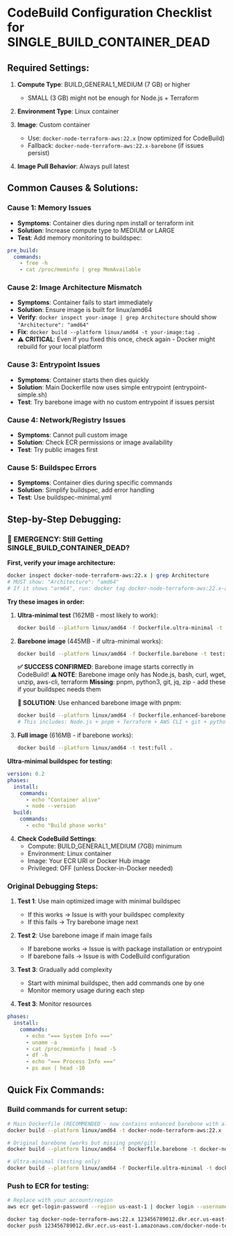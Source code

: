 # CodeBuild Configuration Checklist for SINGLE_BUILD_CONTAINER_DEAD

## Required Settings:
1. **Compute Type**: BUILD_GENERAL1_MEDIUM (7 GB) or higher
   - SMALL (3 GB) might not be enough for Node.js + Terraform
   
2. **Environment Type**: Linux container

3. **Image**: Custom container
   - Use: `docker-node-terraform-aws:22.x` (now optimized for CodeBuild)
   - Fallback: `docker-node-terraform-aws:22.x-barebone` (if issues persist)

4. **Image Pull Behavior**: Always pull latest

## Common Causes & Solutions:

### Cause 1: Memory Issues
- **Symptoms**: Container dies during npm install or terraform init
- **Solution**: Increase compute type to MEDIUM or LARGE
- **Test**: Add memory monitoring to buildspec:
```yaml
pre_build:
  commands:
    - free -h
    - cat /proc/meminfo | grep MemAvailable
```

### Cause 2: Image Architecture Mismatch  
- **Symptoms**: Container fails to start immediately
- **Solution**: Ensure image is built for linux/amd64
- **Verify**: `docker inspect your-image | grep Architecture` should show `"Architecture": "amd64"`
- **Fix**: `docker build --platform linux/amd64 -t your-image:tag .`
- **⚠️ CRITICAL**: Even if you fixed this once, check again - Docker might rebuild for your local platform

### Cause 3: Entrypoint Issues
- **Symptoms**: Container starts then dies quickly
- **Solution**: Main Dockerfile now uses simple entrypoint (entrypoint-simple.sh)
- **Test**: Try barebone image with no custom entrypoint if issues persist

### Cause 4: Network/Registry Issues
- **Symptoms**: Cannot pull custom image
- **Solution**: Check ECR permissions or image availability
- **Test**: Try public images first

### Cause 5: Buildspec Errors
- **Symptoms**: Container dies during specific commands
- **Solution**: Simplify buildspec, add error handling
- **Test**: Use buildspec-minimal.yml

## Step-by-Step Debugging:

### 🚨 **EMERGENCY: Still Getting SINGLE_BUILD_CONTAINER_DEAD?**

**First, verify your image architecture:**
```bash
docker inspect docker-node-terraform-aws:22.x | grep Architecture
# MUST show: "Architecture": "amd64"
# If it shows "arm64", run: docker tag docker-node-terraform-aws:22.x-amd64 docker-node-terraform-aws:22.x
```

**Try these images in order:**

1. **Ultra-minimal test** (162MB - most likely to work):
   ```bash
   docker build --platform linux/amd64 -f Dockerfile.ultra-minimal -t test:ultra .
   ```

2. **Barebone image** (445MB - if ultra-minimal works):
   ```bash  
   docker build --platform linux/amd64 -f Dockerfile.barebone -t test:barebone .
   ```
   **✅ SUCCESS CONFIRMED**: Barebone image starts correctly in CodeBuild!
   **⚠️ NOTE**: Barebone image only has Node.js, bash, curl, wget, unzip, aws-cli, terraform
   **Missing**: pnpm, python3, git, jq, zip - add these if your buildspec needs them

   **🎯 SOLUTION**: Use enhanced barebone image with pnpm:
   ```bash
   docker build --platform linux/amd64 -f Dockerfile.enhanced-barebone -t enhanced:22.x .
   # This includes: Node.js + pnpm + Terraform + AWS CLI + git + python3
   ```

3. **Full image** (616MB - if barebone works):
   ```bash
   docker build --platform linux/amd64 -t test:full .
   ```

**Ultra-minimal buildspec for testing:**
   ```yaml
   version: 0.2
   phases:
     install:
       commands:
         - echo "Container alive"
         - node --version
     build:
       commands:
         - echo "Build phase works"
   ```

4. **Check CodeBuild Settings**:
   - Compute: BUILD_GENERAL1_MEDIUM (7GB) minimum
   - Environment: Linux container
   - Image: Your ECR URI or Docker Hub image
   - Privileged: OFF (unless Docker-in-Docker needed)

### Original Debugging Steps:

1. **Test 1**: Use main optimized image with minimal buildspec
   - If this works → Issue is with your buildspec complexity
   - If this fails → Try barebone image next

2. **Test 2**: Use barebone image if main image fails
   - If barebone works → Issue is with package installation or entrypoint
   - If barebone fails → Issue is with CodeBuild configuration

3. **Test 3**: Gradually add complexity
   - Start with minimal buildspec, then add commands one by one
   - Monitor memory usage during each step

3. **Test 3**: Monitor resources
```yaml
phases:
  install:
    commands:
      - echo "=== System Info ==="
      - uname -a
      - cat /proc/meminfo | head -5
      - df -h
      - echo "=== Process Info ==="
      - ps aux | head -10
```

## Quick Fix Commands:

### Build commands for current setup:

```bash
# Main Dockerfile (RECOMMENDED - now contains enhanced barebone with all tools)
docker build --platform linux/amd64 -t docker-node-terraform-aws:22.x .

# Original barebone (works but missing pnpm/git)
docker build --platform linux/amd64 -f Dockerfile.barebone -t docker-node-terraform-aws:barebone .

# Ultra-minimal (testing only)
docker build --platform linux/amd64 -f Dockerfile.ultra-minimal -t docker-node-terraform-aws:ultra .
```

### Push to ECR for testing:

```bash
# Replace with your account/region
aws ecr get-login-password --region us-east-1 | docker login --username AWS --password-stdin 123456789012.dkr.ecr.us-east-1.amazonaws.com

docker tag docker-node-terraform-aws:22.x 123456789012.dkr.ecr.us-east-1.amazonaws.com/docker-node-terraform-aws:22.x
docker push 123456789012.dkr.ecr.us-east-1.amazonaws.com/docker-node-terraform-aws:22.x
```
